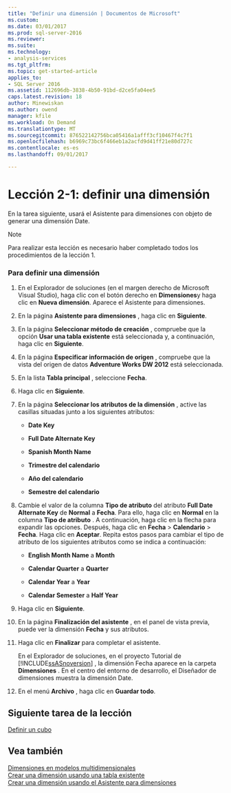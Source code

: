 ```yaml
---
title: "Definir una dimensión | Documentos de Microsoft"
ms.custom: 
ms.date: 03/01/2017
ms.prod: sql-server-2016
ms.reviewer: 
ms.suite: 
ms.technology:
- analysis-services
ms.tgt_pltfrm: 
ms.topic: get-started-article
applies_to:
- SQL Server 2016
ms.assetid: 112696db-3838-4b50-91bd-d2ce5fa04ee5
caps.latest.revision: 18
author: Minewiskan
ms.author: owend
manager: kfile
ms.workload: On Demand
ms.translationtype: MT
ms.sourcegitcommit: 876522142756bca05416a1afff3cf10467f4c7f1
ms.openlocfilehash: b6969c73bc6f466eb1a2acfd9d41ff21e80d727c
ms.contentlocale: es-es
ms.lasthandoff: 09/01/2017

---
```

# <a name="lesson-2-1---defining-a-dimension"></a>Lección 2-1: definir una dimensión
En la tarea siguiente, usará el Asistente para dimensiones con objeto de generar una dimensión Date.  
  
> [!NOTE]  
> Para realizar esta lección es necesario haber completado todos los procedimientos de la lección 1.  
  
### <a name="to-define-a-dimension"></a>Para definir una dimensión  
  
1.  En el Explorador de soluciones (en el margen derecho de Microsoft Visual Studio), haga clic con el botón derecho en **Dimensiones**y haga clic en **Nueva dimensión**. Aparece el Asistente para dimensiones.  
  
2.  En la página **Asistente para dimensiones** , haga clic en **Siguiente**.  
  
3.  En la página **Seleccionar método de creación** , compruebe que la opción **Usar una tabla existente** está seleccionada y, a continuación, haga clic en **Siguiente**.  
  
4.  En la página **Especificar información de origen** , compruebe que la vista del origen de datos **Adventure Works DW 2012** está seleccionada.  
  
5.  En la lista **Tabla principal** , seleccione **Fecha**.  
  
6.  Haga clic en **Siguiente**.  
  
7.  En la página **Seleccionar los atributos de la dimensión** , active las casillas situadas junto a los siguientes atributos:  
  
    -   **Date Key**  
  
    -   **Full Date Alternate Key**  
  
    -   **Spanish Month Name**  
  
    -   **Trimestre del calendario**  
  
    -   **Año del calendario**  
  
    -   **Semestre del calendario**  
  
8.  Cambie el valor de la columna **Tipo de atributo** del atributo **Full Date Alternate Key** de **Normal** a **Fecha**. Para ello, haga clic en **Normal** en la columna **Tipo de atributo** . A continuación, haga clic en la flecha para expandir las opciones. Después, haga clic en **Fecha** > **Calendario** > **Fecha**. Haga clic en **Aceptar**. Repita estos pasos para cambiar el tipo de atributo de los siguientes atributos como se indica a continuación:  
  
    -   **English Month Name** a **Month**  
  
    -   **Calendar Quarter** a **Quarter**  
  
    -   **Calendar Year** a **Year**  
  
    -   **Calendar Semester** a **Half Year**  
  
9. Haga clic en **Siguiente**.  
  
10. En la página **Finalización del asistente** , en el panel de vista previa, puede ver la dimensión **Fecha** y sus atributos.  
  
11. Haga clic en **Finalizar** para completar el asistente.  
  
    En el Explorador de soluciones, en el proyecto Tutorial de [!INCLUDE[ssASnoversion](../includes/ssasnoversion-md.md)] , la dimensión Fecha aparece en la carpeta **Dimensiones** . En el centro del entorno de desarrollo, el Diseñador de dimensiones muestra la dimensión Date.  
  
12. En el menú **Archivo** , haga clic en **Guardar todo**.  
  
## <a name="next-task-in-lesson"></a>Siguiente tarea de la lección  
[Definir un cubo](../analysis-services/lesson-2-2-defining-a-cube.md)  
  
## <a name="see-also"></a>Vea también  
[Dimensiones en modelos multidimensionales](../analysis-services/multidimensional-models/dimensions-in-multidimensional-models.md)  
[Crear una dimensión usando una tabla existente](../analysis-services/multidimensional-models/create-a-dimension-by-using-an-existing-table.md)  
[Crear una dimensión usando el Asistente para dimensiones](../analysis-services/multidimensional-models/create-a-dimension-using-the-dimension-wizard.md)  
  
  
  

